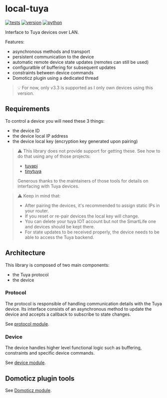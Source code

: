 # local-tuya

[![tests](https://github.com/gpajot/local-tuya/workflows/Test/badge.svg?branch=main&event=push)](https://github.com/gpajot/local-tuya/actions?query=workflow%3ATest+branch%3Amain+event%3Apush)
[![version](https://img.shields.io/pypi/v/local-tuya?label=stable)](https://pypi.org/project/local-tuya/)
[![python](https://img.shields.io/pypi/pyversions/local-tuya)](https://pypi.org/project/local-tuya/)

Interface to Tuya devices over LAN.

Features:
- asynchronous methods and transport
- persistent communication to the device
- automatic remote device state updates (remotes can still be used)
- configuratble of buffering for subsequent updates
- constraints between device commands
- Domoticz plugin using a dedicated thread

> 💡 For now, only v3.3 is supported as I only own devices using this version.

## Requirements
To control a device you will need these 3 things:
- the device ID
- the device local IP address
- the device local key (encryption key generated upon pairing)

> ⚠️ This library does not provide support for getting these.
> See how to do that using any of those projects:
> - [tuyapi](https://github.com/codetheweb/tuyapi)
> - [tinytuya](https://github.com/jasonacox/tinytuya)
> 
> Generous thanks to the maintainers of those tools for details on interfacing with Tuya devices.

> ⚠️ Keep in mind that:
> - After pairing the devices, it's recommended to assign static IPs in your router.
> - If you reset or re-pair devices the local key will change.
> - You can delete your tuya IOT account but not the SmartLife one and devices should be kept there.
> - For state updates to be received properly, the device needs to be able to access the Tuya backend.

## Architecture
This library is composed of two main components:
- the Tuya protocol
- the device

### Protocol
The protocol is responsible of handling communication details with the Tuya device.
Its interface consists of an asynchronous method to update the device and accepts a callback to subscribe to state changes.

See [protocol module](./local_tuya/protocol).

### Device
The device handles higher level functional logic such as buffering, constraints and specific device commands.

See [device module](./local_tuya/device).

## Domoticz plugin tools
See [Domoticz module](./local_tuya/domoticz).
